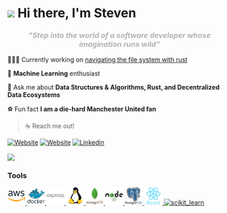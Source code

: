 # <img src="https://raw.githubusercontent.com/iampavangandhi/iampavangandhi/master/gifs/Hi.gif" width="30px"> Hi there, I'm Steven
<h3 align="center"><i style="color: rgba(128, 128, 128, 0.6);">"Step into the world of a software developer whose imagination runs wild"</i></h3>


👨🏿‍💻 Currently working on [navigating the file system with rust](https://github.com/Steven-Mugisha/navigate_with_rust)

🤖 **Machine Learning** enthusiast

💬 Ask me about **Data Structures & Algorithms, Rust, and Decentralized Data Ecosystems**

⚽️ Fun fact **I am a die-hard Manchester United fan**
 
>☕️ Reach me out!
>
[![Website](https://img.shields.io/badge/PORTFOLIO-grey?style=for-the-badge)](https://steven-mugisha.github.io/portfolio/#portfolio)
[![Website](https://img.shields.io/badge/LEETCODE-black?style=for-the-badge&logo=leetcode&logoColor=%23FFA116)](https://leetcode.com/Steven-Code/)
[![Linkedin](https://img.shields.io/badge/LinkedIn-blue?style=for-the-badge&logo=linkedin&labelColor=blue&link=https://www.linkedin.com/in/smugisha/)](https://www.linkedin.com/in/smugisha/)

<a href="https://github.com/Steven-Mugisha/github-readme-stats"><img align="center" src="https://github-readme-stats.vercel.app/api/top-langs/?username=Steven-Mugisha&theme=github_dark&layout=compact&hide_border=true" /></a>
<h3 align="left">Tools</h3>
<p align="left">
    <a href="https://aws.amazon.com" target="_blank" rel="noreferrer"> 
        <img src="https://raw.githubusercontent.com/devicons/devicon/master/icons/amazonwebservices/amazonwebservices-original-wordmark.svg"
            alt="aws" width="40" height="40" />
    </a> 
    <a href="https://www.docker.com/" target="_blank" rel="noreferrer"> 
        <img src="https://raw.githubusercontent.com/devicons/devicon/master/icons/docker/docker-original-wordmark.svg"
            alt="docker" width="40" height="40" />
    </a> 
    <a href="https://expressjs.com" target="_blank" rel="noreferrer"> 
        <img src="https://raw.githubusercontent.com/devicons/devicon/master/icons/express/express-original-wordmark.svg"
            alt="express" width="40" height="40" />
    </a>  
    <a href="https://www.linux.org/" target="_blank" rel="noreferrer"> 
        <img src="https://raw.githubusercontent.com/devicons/devicon/master/icons/linux/linux-original.svg" alt="linux"
            width="40" height="40" />
    </a> 
    <a href="https://www.mongodb.com/" target="_blank" rel="noreferrer"> 
        <img src="https://raw.githubusercontent.com/devicons/devicon/master/icons/mongodb/mongodb-original-wordmark.svg"
            alt="mongodb" width="40" height="40" />
    </a> 
    <a href="https://nodejs.org" target="_blank" rel="noreferrer">
        <img src="https://raw.githubusercontent.com/devicons/devicon/master/icons/nodejs/nodejs-original-wordmark.svg"
            alt="nodejs" width="40" height="40" />
    </a> 
    <a href="https://www.postgresql.org" target="_blank" rel="noreferrer"> 
        <img src="https://raw.githubusercontent.com/devicons/devicon/master/icons/postgresql/postgresql-original-wordmark.svg"
            alt="postgresql" width="40" height="40" />
    </a> 
    <a href="https://reactjs.org/" target="_blank" rel="noreferrer">
        <img src="https://raw.githubusercontent.com/devicons/devicon/master/icons/react/react-original-wordmark.svg"
            alt="react" width="40" height="40" />
    </a> 
    <a href="https://scikit-learn.org/" target="_blank" rel="noreferrer"> 
        <img src="https://upload.wikimedia.org/wikipedia/commons/0/05/Scikit_learn_logo_small.svg"
            alt="scikit_learn" width="40" height="40" />
    </a> 
</p>



